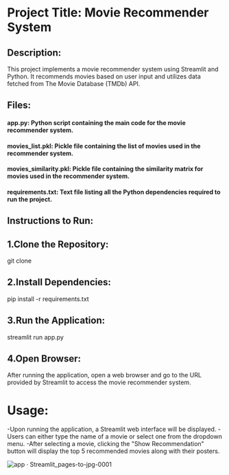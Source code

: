 # Project Title: Movie Recommender System

## Description:
This project implements a movie recommender system using Streamlit and Python. It recommends movies based on user input and utilizes data fetched from The Movie Database (TMDb) API.

## Files:
#### app.py: Python script containing the main code for the movie recommender system.
#### movies_list.pkl: Pickle file containing the list of movies used in the recommender system.
#### movies_similarity.pkl: Pickle file containing the similarity matrix for movies used in the recommender system.
#### requirements.txt: Text file listing all the Python dependencies required to run the project.

## Instructions to Run:

## 1.Clone the Repository:
 git clone <repository-url>

## 2.Install Dependencies:
pip install -r requirements.txt

## 3.Run the Application:
streamlit run app.py

## 4.Open Browser:
After running the application, open a web browser and go to the URL provided by Streamlit to access the movie recommender system.

# Usage:
-Upon running the application, a Streamlit web interface will be displayed.
-Users can either type the name of a movie or select one from the dropdown menu.
-After selecting a movie, clicking the "Show Recommendation" button will display the top 5 recommended movies along with their posters.

![app · Streamlit_pages-to-jpg-0001](https://github.com/Harshini-Menta/Movie-Recommender-/assets/132768467/3f7cf11a-091d-4466-bb33-b73153458d11)







